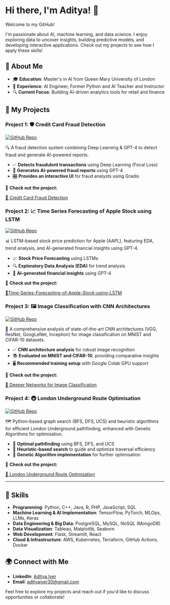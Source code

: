 
# Hi there, I'm Aditya! 👋

Welcome to my GitHub!

I'm passionate about AI, machine learning, and data science. I enjoy exploring data to uncover insights, building predictive models, and developing interactive applications. Check out my projects to see how I apply these skills!

## 🧐 About Me

- 🎓 **Education**: Master's in AI from Queen Mary University of London  
- 💼 **Experience**: AI Engineer, Former Python and AI Teacher and Instructor  
- 🔍 **Current Focus**: Building AI-driven analytics tools for retail and finance

## 🚀 My Projects

### Project 1: 🛡️ Credit Card Fraud Detection
[![GitHub Repo](https://img.shields.io/badge/GitHub-Repo-blue?style=flat&logo=github)](https://github.com/Adityaiyer3004/Adityaiyer3004-AI-Credit-Card-Fraud-Detection)

🔍 A fraud detection system combining Deep Learning & GPT-4 to detect fraud and generate AI-powered reports.

- ✅ **Detects fraudulent transactions** using Deep Learning (Focal Loss)
- 🤖 **Generates AI-powered fraud reports** using GPT-4
- 🎛️ **Provides an interactive UI** for fraud analysts using Gradio

🔗 **Check out the project:**  

[📂 Credit Card Fraud Detection](https://github.com/Adityaiyer3004/Adityaiyer3004-AI-Credit-Card-Fraud-Detection)

### Project 2: 📈 Time Series Forecasting of Apple Stock using LSTM 
[![GitHub Repo](https://img.shields.io/badge/GitHub-Repo-blue?style=flat&logo=github)](https://github.com/Adityaiyer3004/Time-Series-Forecasting-of-Apple-Stock-using-LSTM.git)

📊 LSTM-based stock price prediction for Apple (AAPL), featuring EDA, trend analysis, and AI-generated financial insights using GPT-4.

- 📈 **Stock Price Forecasting** using LSTMs  
- 🔍 **Exploratory Data Analysis (EDA)** for trend analysis  
- 🏦 **AI-generated financial insights** using GPT-4  

🔗 **Check out the project:**  

[📂Time-Series-Forecasting-of-Apple-Stock-using-LSTM](https://github.com/Adityaiyer3004/Time-Series-Forecasting-of-Apple-Stock-using-LSTM.git)

### Project 3: 🖼️ Image Classification with CNN Architectures
[![GitHub Repo](https://img.shields.io/badge/GitHub-Repo-blue?style=flat&logo=github)]([https://github.com/<your-username>/Deeper-Networks-Image-Classification](https://github.com/Adityaiyer3004/Image-classification-using-CNNs.git))

🔬 A comprehensive analysis of state-of-the-art CNN architectures (VGG, ResNet, GoogLeNet, Inception) for image classification on MNIST and CIFAR-10 datasets.

- ✅ **CNN architecture analysis** for robust image recognition
- 📚 **Evaluated on MNIST and CIFAR-10**, providing comparative insights
- 🖥️ **Recommended training setup** with Google Colab GPU support

🔗 **Check out the project:**  

[📂 Deeper Networks for Image Classification](https://github.com/Adityaiyer3004/Image-classification-using-CNNs.git)

### Project 4: 🚇 London Underground Route Optimisation
[![GitHub Repo](https://img.shields.io/badge/GitHub-Repo-blue?style=flat&logo=github)](https://github.com/Adityaiyer3004/London-Underground-Route-Optimisation.git)

🗺️ Python-based graph search (BFS, DFS, UCS) and heuristic algorithms for efficient London Underground pathfinding, enhanced with Genetic Algorithms for optimisation.

- 🚦 **Optimal pathfinding** using BFS, DFS, and UCS
- 📍 **Heuristic-based search** to guide and optimize traversal efficiency  
- 🧬 **Genetic Algorithm implementation** for further optimisation

🔗 **Check out the project:**  

[📂 London Underground Route Optimisation](https://github.com/Adityaiyer3004/London-Underground-Route-Optimisation.git)


---



## 🔧 Skills

- **Programming**: Python, C++, Java, R, PHP, JavaScript, SQL
- **Machine Learning & AI Implementation**: TensorFlow, PyTorch, MLOps, LLMs, Keras
- **Data Engineering & Big Data**: PostgreSQL, MySQL, NoSQL (MongoDB)
- **Data Visualization**: Tableau, Matplotlib, Seaborn
- **Web Development**: Flask, Streamlit, React
- **Cloud & Infrastructure**: AWS, Kubernetes, Terraform, GitHub Actions, Docker


## 🌍 Connect with Me

- **LinkedIn**: [Aditya Iyer](linkedin.com/in/aditya-iyer)
- **Email**: adityaiyer30@gmail.com

Feel free to explore my projects and reach out if you'd like to discuss opportunities or collaborate!
